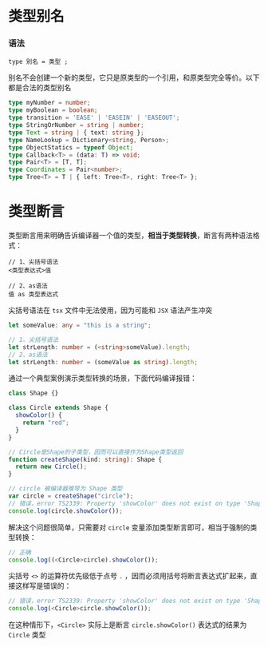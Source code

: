 # 类型别名

### 语法

```
type 别名 = 类型 ;
```

别名不会创建一个新的类型，它只是原类型的一个引用，和原类型完全等价。以下都是合法的类型别名

```typescript
type myNumber = number;
type myBoolean = boolean;
type transition = 'EASE' | 'EASEIN' | 'EASEOUT';
type StringOrNumber = string | number;  
type Text = string | { text: string };  
type NameLookup = Dictionary<string, Person>;  
type ObjectStatics = typeof Object;  
type Callback<T> = (data: T) => void;  
type Pair<T> = [T, T];  
type Coordinates = Pair<number>;  
type Tree<T> = T | { left: Tree<T>, right: Tree<T> };
```


# 类型断言

类型断言用来明确告诉编译器一个值的类型，**相当于类型转换**，断言有两种语法格式：

```
// 1、尖括号语法
<类型表达式>值

// 2、as语法
值 as 类型表达式
```

尖括号语法在 `tsx` 文件中无法使用，因为可能和 `JSX` 语法产生冲突

```typescript
let someValue: any = "this is a string";

// 1、尖括号语法
let strLength: number = (<string>someValue).length;
// 2、as语法
let strLength: number = (someValue as string).length;
```

通过一个典型案例演示类型转换的场景，下面代码编译报错：

```typescript
class Shape {}

class Circle extends Shape {
  showColor() {
    return "red";
  }
}

// Circle是Shape的子类型，因而可以直接作为Shape类型返回
function createShape(kind: string): Shape {
  return new Circle();
}

// circle 被编译器推导为 Shape 类型
var circle = createShape("circle");
// 错误，error TS2339: Property 'showColor' does not exist on type 'Shape'
console.log(circle.showColor());
```

解决这个问题很简单，只需要对 `circle` 变量添加类型断言即可，相当于强制的类型转换：

```typescript
// 正确
console.log((<Circle>circle).showColor());
```

尖括号 `<>` 的运算符优先级低于点号 `.` ，因而必须用括号将断言表达式扩起来，直接这样写是错误的：

```typescript
// 错误，error TS2339: Property 'showColor' does not exist on type 'Shape'
console.log(<Circle>circle.showColor());
```

在这种情形下，`<Circle>` 实际上是断言 `circle.showColor()` 表达式的结果为 `Circle` 类型
